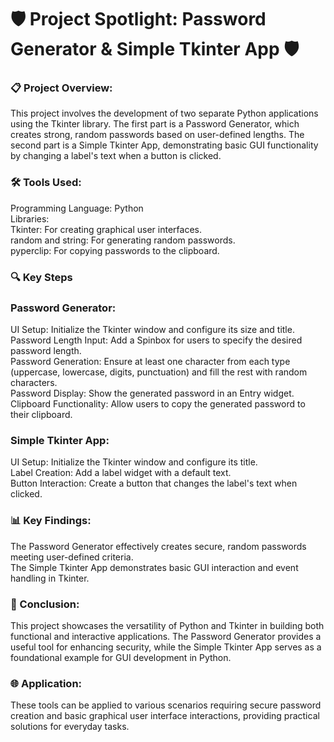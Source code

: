 # 🛡️ Project Spotlight: Password Generator & Simple Tkinter App 🛡️

### 📋 Project Overview: 

This project involves the development of two separate Python applications using the Tkinter library. The first part is a Password Generator, which creates strong, random passwords based on user-defined lengths. The second part is a Simple Tkinter App, demonstrating basic GUI functionality by changing a label's text when a button is clicked.

### 🛠️ Tools Used:

Programming Language: Python <br>
Libraries:<br>
Tkinter: For creating graphical user interfaces.<br>
random and string: For generating random passwords.<br>
pyperclip: For copying passwords to the clipboard.<br>

### 🔍 Key Steps

### Password Generator:

UI Setup: Initialize the Tkinter window and configure its size and title.<br>
Password Length Input: Add a Spinbox for users to specify the desired password length.<br>
Password Generation: Ensure at least one character from each type (uppercase, lowercase, digits, punctuation) and fill the rest with random characters.<br>
Password Display: Show the generated password in an Entry widget.<br>
Clipboard Functionality: Allow users to copy the generated password to their clipboard.<br>

### Simple Tkinter App:

UI Setup: Initialize the Tkinter window and configure its title.<br>
Label Creation: Add a label widget with a default text.<br>
Button Interaction: Create a button that changes the label's text when clicked.<br>

### 📊 Key Findings:

The Password Generator effectively creates secure, random passwords meeting user-defined criteria.<br>
The Simple Tkinter App demonstrates basic GUI interaction and event handling in Tkinter.<br>

### 🏁 Conclusion:

This project showcases the versatility of Python and Tkinter in building both functional and interactive applications. The Password Generator provides a useful tool for enhancing security, while the Simple Tkinter App serves as a foundational example for GUI development in Python.

### 🌐 Application:

These tools can be applied to various scenarios requiring secure password creation and basic graphical user interface interactions, providing practical solutions for everyday tasks.
